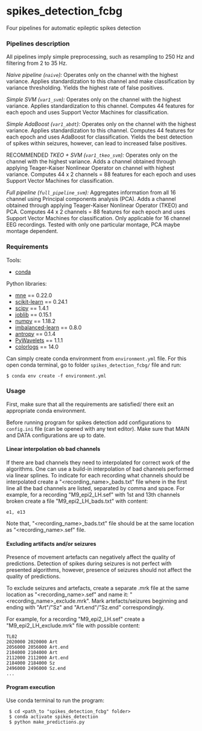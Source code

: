 # spikes_detection_fcbg
Four pipelines for automatic epileptic spikes detection

### Pipelines description

All pipelines imply simple preprocessing, such as resampling to 250 Hz and filtering from 2 to 35 Hz.

*Naive pipeline (`naive`):*
Operates only on the channel with the highest variance. Applies standardization to this channel and make classification by variance thresholding.
Yields the highest rate of false positives.

*Simple SVM (`var1_svm`):*
Operates only on the channel with the highest variance. Applies standardization to this channel.
Computes 44 features for each epoch and uses Support Vector Machines for classification.

*Simple AdaBoost (`var1_abdt`):*
Operates only on the channel with the highest variance. Applies standardization to this channel.
Computes 44 features for each epoch and uses AdaBoost for classification.
Yields the best detection of spikes within seizures, however, can lead to increased false positives.

RECOMMENDED *TKEO + SVM (`var1_tkeo_svm`):*
Operates only on the channel with the highest variance. Adds a channel obtained through applying Teager-Kaiser Nonlinear Operator on channel with highest variance. 
Computes 44 x 2 channels = 88 features for each epoch and uses Support Vector Machines for classification.

*Full pipeline (`full_pipeline_svm`):*
Aggregates information from all 16 channel using Principal components analysis (PCA). Adds a channel obtained through applying Teager-Kaiser Nonlinear Operator (TKEO) and PCA. 
Computes 44 x 2 channels = 88 features for each epoch and uses Support Vector Machines for classification.
Only applicable for 16 channel EEG recordings. Tested with only one particular montage, PCA maybe montage dependent.


### Requirements ###

Tools:
- [conda](https://docs.conda.io/projects/conda/en/latest/user-guide/install/windows.html "Conda installation")

Python libraries:
- [mne](https://mne.tools/stable/install/mne_python.html "MNE") == 0.22.0
- [scikit-learn](https://scikit-learn.org/stable/install.html "Sklearn") == 0.24.1
- [scipy](https://www.scipy.org/install.html "SciPy") == 1.4.1
- [joblib](https://joblib.readthedocs.io/en/latest/installing.html "Joblib") == 0.15.1
- [numpy](https://numpy.org/install/ "NumPy") == 1.18.2
- [imbalanced-learn](https://pypi.org/project/imbalanced-learn/ "Imblearn") == 0.8.0
- [antropy](https://github.com/raphaelvallat/antropy "Antropy") == 0.1.4
- [PyWavelets](https://github.com/PyWavelets/pywt "PyWavelets") == 1.1.1
- [colorlogs](https://pypi.org/project/coloredlogs/#installation "Colorlogs") == 14.0

[comment]: <> (- pandas == 1.0.3)
Can simply create conda environment from `environment.yml` file. 
For this open conda terminal, go to folder `spikes_detection_fcbg/` file and run:

```
$ conda env create -f environment.yml
```

[comment]: <> (An environment with a name `spikes_detection` will be created.)

[comment]: <> (To activate the environment in future run:)

[comment]: <> (```)

[comment]: <> ($ conda activate spikes_detection)

[comment]: <> (```)


### Usage ###

First, make sure that all the requirements are satisfied/ there exit an appropriate conda environment.

Before running program for spikes detection add configurations to `config.ini` file (can be opened with any text editor).
Make sure that MAIN and DATA configurations are up to date.

#### Linear interpolation ob bad channels

If there are bad channels they need to interpolated for correct work of the algorithms. One can use a build-in 
interpolation of bad channels performed via linear splines. To indicate for each recording what channels should be interpolated
create a "<recording_name>_bads.txt" file where in the first line all the bad channels are listed, separated by comma and space.
For example, for a recording "M9_epi2_LH.sef" with 1st and 13th channels broken create a file "M9_epi2_LH_bads.txt" with content:

```text
e1, e13

```

Note that, "<recording_name>_bads.txt" file should be at the same location as "<recording_name>.sef" file.

#### Excluding artifacts and/or seizures

Presence of movement artefacts can negatively affect the quality of predictions. Detection of spikes during seizures is
not perfect with presented algorithms, however, presence of seizures should not affect the quality of predictions.

To exclude seizures and artefacts, create a separate .mrk file at the same location as "<recording_name>.sef" and name it:
"<recording_name>_exclude.mrk". Mark artefacts/seizures beginning and ending with "Art"/"Sz" and "Art.end"/"Sz.end" 
correspondingly.

For example, for a recording "M9_epi2_LH.sef" create a "M9_epi2_LH_exclude.mrk" file with possible content:

```text
TL02
2020000	2020000	Art
2056000	2056000	Art.end
2104000	2104000	Art
2112000	2112000	Art.end
2184000	2184000	Sz
2496000	2496000	Sz.end
...
```

#### Program execution

Use conda terminal to run the program:

```commandline
 $ cd <path_to "spikes_detection_fcbg" folder>
 $ conda activate spikes_detection
 $ python make_predictions.py
```

